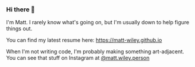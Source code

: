 ### Hi there 👋

I'm Matt. I rarely know what's going on, but I'm usually down to help figure things out.

You can find my latest resume here: https://matt-wiley.github.io

When I'm not writing code, I'm probably making something art-adjacent. You can see that stuff on Instagram at [@matt.wiley.person](https://www.instagram.com/matt.wiley.person/)

<!--
**matt-wiley/matt-wiley** is a ✨ _special_ ✨ repository because its `README.md` (this file) appears on your GitHub profile.

Here are some ideas to get you started:

- 🔭 I’m currently working on ...
- 🌱 I’m currently learning ...
- 👯 I’m looking to collaborate on ...
- 🤔 I’m looking for help with ...
- 💬 Ask me about ...
- 📫 How to reach me: ...
- 😄 Pronouns: ...
- ⚡ Fun fact: ...
-->
